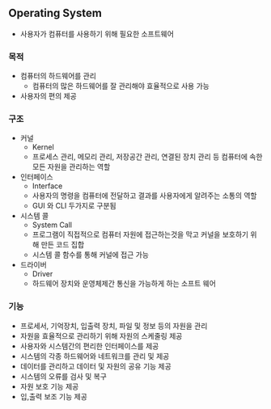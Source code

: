 ## Operating System
- 사용자가 컴퓨터를 사용하기 위해 필요한 소프트웨어

### 목적
- 컴퓨터의 하드웨어를 관리
  - 컴퓨터의 많은 하드웨어를 잘 관리해야 효율적으로 사용 가능
- 사용자의 편의 제공

### 구조
- 커널
  - Kernel
  - 프로세스 관리, 메모리 관리, 저장공간 관리, 연결된 장치 관리 등 컴퓨터에 속한 모든 자원을 관리하는 역할
- 인터페이스
  - Interface
  - 사용자의 명령을 컴퓨터에 전달하고 결과를 사용자에게 알려주는 소통의 역할
  - GUI 와 CLI 두가지로 구분됨
- 시스템 콜
  - System Call
  - 프로그램이 직접적으로 컴퓨터 자원에 접근하는것을 막고 커널을 보호하기 위해 만든 코드 집합
  - 시스템 콜 함수를 통해 커널에 접근 가능
- 드라이버
  - Driver
  - 하드웨어 장치와 운영체제간 통신을 가능하게 하는 소프트 웨어

### 기능
- 프로세서, 기억장치, 입출력 장치, 파일 및 정보 등의 자원을 관리
- 자원을 효율적으로 관리하기 위해 자원의 스케줄링 제공
- 사용자와 시스템간의 편리한 인터페이스를 제공
- 시스템의 각종 하드웨어와 네트워크를 관리 및 제공
- 데이터를 관리하고 데이터 및 자원의 공유 기능 제공
- 시스템의 오류를 검사 및 복구
- 자원 보호 기능 제공
- 입,출력 보조 기능 제공